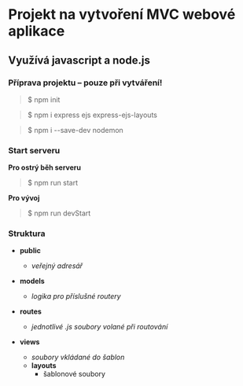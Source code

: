 # Projekt na vytvoření MVC webové aplikace
## Využívá javascript a node.js

### Příprava projektu – pouze při vytváření!

>$ npm init

>$ npm i express ejs express-ejs-layouts

>$ npm i --save-dev nodemon

### Start serveru

**Pro ostrý běh serveru**

>$ npm run start 

**Pro vývoj**

>$ npm run devStart

### Struktura

- **public**
   - *veřejný adresář*

- **models**
   - *logika pro příslušné routery*

- **routes**
   - *jednotlivé *.js* soubory volané při routování*

- **views**
   - *soubory vkládané do šablon*
   - **layouts**
      - šablonové soubory

   








